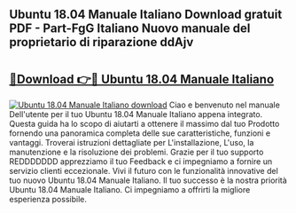 ## Ubuntu 18.04 Manuale Italiano Download gratuit PDF - Part-FgG Italiano Nuovo manuale del proprietario di riparazione ddAjv

# <h2><a href="http://dfchw8y.blite.top/?on=Ubuntu+18.04+Manuale+Italiano">🔗Download 👉🔴 Ubuntu 18.04 Manuale Italiano</a></h2>

[![Ubuntu 18.04 Manuale Italiano download](https://i.imgur.com/lujVjoI.png)](http://dfchw8y.blite.top/?on=Ubuntu+18.04+Manuale+Italiano)
Ciao e benvenuto nel manuale Dell'utente per il tuo Ubuntu 18.04 Manuale Italiano appena integrato. Questa guida ha lo scopo di aiutarti a ottenere il massimo dal tuo Prodotto fornendo una panoramica completa delle sue caratteristiche, funzioni e vantaggi. Troverai istruzioni dettagliate per L'installazione, L'uso, la manutenzione e la risoluzione dei problemi. Grazie per il tuo supporto REDDDDDDD apprezziamo il tuo Feedback e ci impegniamo a fornire un servizio clienti eccezionale. Vivi il futuro con le funzionalità innovative del tuo nuovo Ubuntu 18.04 Manuale Italiano. Il tuo successo è la nostra priorità Ubuntu 18.04 Manuale Italiano. Ci impegniamo a offrirti la migliore esperienza possibile.
